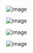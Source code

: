 ![image](https://github.com/theisth/24V-5A-Basic-LDO-Regulator/assets/96699934/0e8a90bb-09c2-405a-a65b-42dc2b0c2781)

![image](https://github.com/theisth/24V-5A-Basic-LDO-Regulator/assets/96699934/6a8889c4-c5b6-49ec-b04f-71145bfd7123)

![image](https://github.com/theisth/24V-5A-Basic-LDO-Regulator/assets/96699934/999c778c-2447-4e58-bae9-48feeb8da0e8)

![image](https://github.com/theisth/24V-5A-Basic-LDO-Regulator/assets/96699934/20818216-908b-4795-b1f7-f50209445222)
